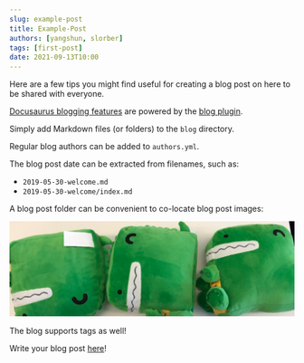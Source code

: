 ```yaml
---
slug: example-post
title: Example-Post
authors: [yangshun, slorber]
tags: [first-post]
date: 2021-09-13T10:00
---
```


<!-- truncate -->

Here are a few tips you might find useful for creating a blog post on here to be shared with everyone.

[Docusaurus blogging features](https://docusaurus.io/docs/blog) are powered by the [blog plugin](https://docusaurus.io/docs/api/plugins/@docusaurus/plugin-content-blog).

Simply add Markdown files (or folders) to the `blog` directory.

Regular blog authors can be added to `authors.yml`.

The blog post date can be extracted from filenames, such as:

- `2019-05-30-welcome.md`
- `2019-05-30-welcome/index.md`

A blog post folder can be convenient to co-locate blog post images:

![Docusaurus Plushie](./docusaurus-plushie-banner.jpeg)

The blog supports tags as well!

Write your blog post [here](https://github.com/BrainEater-Io/BrainEater/tree/main/blog)! <!-- Write a blog post here -->

<!-- **And if you don't want a blog**: just delete this directory, and use `blog: false` in your Docusaurus config. -->
